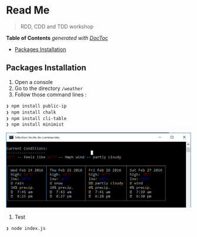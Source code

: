 

# Read Me

> RDD, CDD and TDD workshop

<!-- START doctoc generated TOC please keep comment here to allow auto update -->
<!-- DON'T EDIT THIS SECTION, INSTEAD RE-RUN doctoc TO UPDATE -->
**Table of Contents**  *generated with [DocToc](https://github.com/thlorenz/doctoc)*

- [Packages Installation](#packages-installation)

<!-- END doctoc generated TOC please keep comment here to allow auto update -->


## Packages Installation

1. Open a console
1. Go to the directory `/weather`
1. Follow those command lines :

```sh
❯ npm install public-ip
❯ npm install chalk
❯ npm install cli-table
❯ npm install minimist
```
![](Screen1.png)

1. Test
```sh
❯ node index.js
```